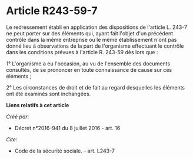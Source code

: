 # Article R243-59-7

Le redressement établi en application des dispositions de l'article L. 243-7 ne peut porter sur des éléments qui, ayant fait
l'objet d'un précédent contrôle dans la même entreprise ou le même établissement n'ont pas donné lieu à observations de la
part de l'organisme effectuant le contrôle dans les conditions prévues à l'article R. 243-59 dès lors que : 

1° L'organisme a eu l'occasion, au vu de l'ensemble des documents consultés, de se prononcer en toute connaissance de cause
sur ces éléments ; 

2° Les circonstances de droit et de fait au regard desquelles les éléments ont été examinés sont inchangées.

**Liens relatifs à cet article**

_Créé par_:

  - Décret n°2016-941 du 8 juillet 2016 - art. 16

_Cite_:

  - Code de la sécurité sociale. - art. L243-7
